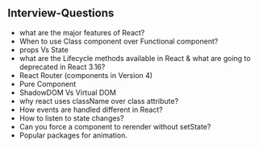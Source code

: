 ## Interview-Questions
* what are the major features of React?
* When to use Class component over  Functional component?
* props Vs State
* what are the Lifecycle methods available in React & what are going to deprecated in React 3.16?
* React Router (components in  Version 4)
* Pure Component
* ShadowDOM Vs Virtual DOM
* why react uses className over class attribute?
* How events are handled different in React?
* How to listen to state changes?
* Can you force a component to rerender without setState?
* Popular packages for animation.